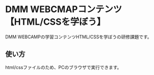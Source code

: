 # DMM WEBCMAPコンテンツ【HTML/CSSを学ぼう】  
DMM WEBCAMPの学習コンテンツHTML/CSSを学ぼうの研修課題です。  
## 使い方  
html/cssファイルのため、PCのブラウザで実行できます。
